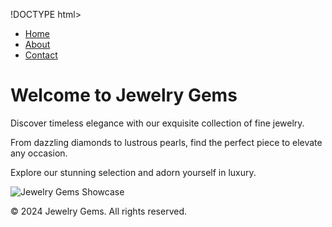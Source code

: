 !DOCTYPE html>
<html lang="en">
<head>
    <meta charset="UTF-8">
    <meta name="viewport" content="width=device-width, initial-scale=1.0">
    <title>Home - Jewelry Gems</title>
    <link rel="stylesheet" href="style.css">
</head>
<body>
    <nav>
        <ul>
            <li><a href="index.html">Home</a></li>
            <li><a href="about.html">About</a></li>
            <li><a href="contact.html">Contact</a></li>
        </ul>
    </nav>
    <div class="home">
        <h1>Welcome to Jewelry Gems</h1>
        <p>Discover timeless elegance with our exquisite collection of fine jewelry.</p>
        <p>From dazzling diamonds to lustrous pearls, find the perfect piece to elevate any occasion.</p>
        <p>Explore our stunning selection and adorn yourself in luxury.</p>
        <img src="home_image.jpg" alt="Jewelry Gems Showcase">
    </div>
    <footer>
        <p>&copy; 2024 Jewelry Gems. All rights reserved.</p>
    </footer>
</body>
</html>
